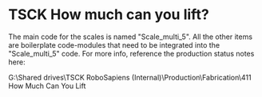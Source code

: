 # TSCK How much can you lift?

The main code for the scales is named "Scale_multi_5".  All the other items are boilerplate code-modules that need to be integrated into the "Scale_multi_5" code. For more info, reference the production status notes here:

G:\Shared drives\TSCK RoboSapiens (Internal)\Production\Fabrication\411 How Much Can You Lift

